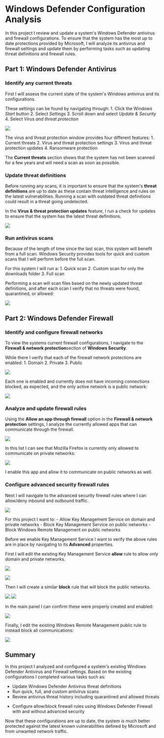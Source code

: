 # Windows Defender Configuration Analysis

In this project I review and update a system's Windows Defender antivirus and firewall configurations. To ensure that the system has the most up to date protections provided by Microsoft, I will analyze its antivirus and firewall settings and update them by performing tasks such as updating threat definitions and firewall rules. 

## Part 1: Windows Defender Antivirus

### Identify any current threats 

First I will assess the current state of the system's Windows antivirus and its configurations. 

These settings can be found by navigating through: 
	1. Click the Windows *Start* button 
	2. Select *Settings* 
	3. Scroll down and select *Update & Security*
	4. Select *Virus and threat protection*

![](Images/Pasted%20image%2020230722130926.png)

The virus and threat protection window provides four different features: 
	1. Current threats 
	2. Virus and threat protection settings
	3. Virus and threat protection updates
	4. Ransomware protection

The **Current threats** section shows that the system has not been scanned for a few years and will need a scan as soon as possible. 

### Update threat definitions

Before running any scans, it is important to ensure that the system's **threat definitions** are up to date as these contain threat intelligence and rules on the latest vulnerabilities. Running a scan with outdated threat definitions could result in a threat going undetected. 

In the **Virus & threat protection updates** feature, I run a check for updates to ensure that the system has the latest threat definitions. 

![](Images/Pasted%20image%2020230722132703.png)

### Run antivirus scans

Because of the length of time since the last scan, this system will benefit from a full scan. Windows Security provides tools for quick and custom scans that I will perform before the full scan. 

For this system I will run a: 
	1. Quick scan 
	2. Custom scan for only the downloads folder 
	3. Full scan

Performing a scan will scan files based on the newly updated threat definitions, and after each scan I verify that no threats were found, quarantined, or allowed: 

![](Images/Pasted%20image%2020230722132949.png)

## Part 2: Windows Defender Firewall

### Identify and configure firewall networks 

To view the systems current firewall configurations, I navigate to the **Firewall & network protection**section of **Windows Security**.

While there I verify that each of the firewall network protections are enabled: 
	1. Domain
	2. Private
	3. Public

![](Images/Pasted%20image%2020230722150418.png)

Each one is enabled and currently does not have incoming connections blocked, as expected, and the only active network is a public network: 

![](Images/Pasted%20image%2020230722150526.png)

### Analyze and update firewall rules

Using the **Allow an app through firewall** option in the **Firewall & network protection** settings, I analyze the currently allowed apps that can communicate through the firewall. 

![](Images/Pasted%20image%2020230722150832.png)

In this list I can see that Mozilla Firefox is currently only allowed to communicate on private networks: 

![](Images/Pasted%20image%2020230722150943.png)

I enable this app and allow it to communicate on public networks as well. 

### Configure advanced security firewall rules

Next I will navigate to the advanced security firewall rules where I can allow/deny inbound and outbound traffic. 

![](Images/Pasted%20image%2020230722151808.png)

For this project I want to: 
	- Allow Key Management Service on domain and private networks 
	- Block Key Management Service on public networks
	- Block Windows Remote Management on public networks

Before we enable Key Management Service I want to verify the above rules are in place by navigating to its **Advanced** properties. 

First I will edit the existing Key Management Service **allow** rule to allow only domain and private networks.

![](Images/Pasted%20image%2020230722153113.png)

![](Images/Pasted%20image%2020230722152423.png)

Then I will create a similar **block** rule that will block the public networks. 

![](Images/Pasted%20image%2020230722152856.png)
![](Images/Pasted%20image%2020230722153018.png)

In the main panel I can confirm these were properly created and enabled: 

![](Images/Pasted%20image%2020230722153507.png)

Finally, I edit the existing Windows Remote Management public rule to instead block all communications: 

![](Images/Pasted%20image%2020230722153812.png)

## Summary

In this project I analyzed and configured a system's existing Windows Defender Antivirus and Firewall settings. Based on the existing configurations I completed various tasks such as: 

* Update Windows Defender Antivirus threat definitions
* Run quick, full, and custom antivirus scans
* Review antivirus threat history including quarantined and allowed threats
- Configure allow/block firewall rules using Windows Defender Firewall with and without advanced security

Now that these configurations are up to date, the system is much better protected against the latest known vulnerabilities defined by Microsoft and from unwanted network traffic. 
